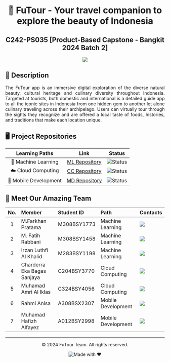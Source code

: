 <div align="center">

# 🌴 FuTour - Your travel companion to explore the beauty of Indonesia
## C242-PS035 [Product-Based Capstone - Bangkit 2024 Batch 2]

<img src="https://img.shields.io/badge/Status-Development-yellow?style=for-the-badge">
</div>

## 📑 Description
<p align="justify">
The FuTour app is an immersive digital exploration of the diverse natural beauty, cultural heritage and culinary diversity throughout Indonesia. Targeted at tourists, both domestic and international is a detailed guide app to all the iconic sites in Indonesia from one hidden gem to another let alone culinary traveling across their archipelago. Users can virtually tour through the sights they recognize and are offered a local taste of foods, histories, and traditions that make each location unique.
</p>

## 🖥️ Project Repositories
<div align="center">

|   Learning Paths      |                           Link                            |                     Status                     |
| :-------------------: | :-------------------------------------------------------: | :--------------------------------------------: |
| 🤖 Machine Learning   | [ML Repository](https://github.com/FuTour-App/Futour-ML) | ![Status](https://img.shields.io/badge/Status-Active-success) |
| ☁️ Cloud Computing    | [CC Repository](https://github.com/FuTour-App/Futour-CC) | ![Status](https://img.shields.io/badge/Status-Active-success) |
| 📱 Mobile Development | [MD Repository](https://github.com/FuTour-App/Futour-MD) | ![Status](https://img.shields.io/badge/Status-Active-success) |

</div>

## 🙋‍ Meet Our Amazing Team
<div align="center">

| No. |            Member           | Student ID  |        Path         |        Contacts        |
|:---:| :-------------------------- | :---------- | :------------------ | :--------------------- |
|  1  | M.Farkhan Pratama           | M308BSY1773 |  Machine Learning   | <a href="https://www.linkedin.com/in/m-farkhan-pratama/"><img src="https://img.shields.io/badge/linkedin-%230077B5.svg?style=for-the-badge&logo=linkedin&logoColor=white"></a> |
|  2  | M. Fatih Rabbani            | M308BSY1458 |  Machine Learning   | <a href="https://www.linkedin.com/in/m-fatih-rabbani/"><img src="https://img.shields.io/badge/linkedin-%230077B5.svg?style=for-the-badge&logo=linkedin&logoColor=white"></a> |
|  3  | Irzan Luthfi Al Khalid      | M283BSY1198 |  Machine Learning   | <a href="https://www.linkedin.com/in/irzanluthfi/"><img src="https://img.shields.io/badge/linkedin-%230077B5.svg?style=for-the-badge&logo=linkedin&logoColor=white"></a> |
|  4  | Charderra Eka Bagas Sanjaya | C204BSY3770 |  Cloud Computing    | <a href="https://www.linkedin.com/in/charderra-sanjaya/"><img src="https://img.shields.io/badge/linkedin-%230077B5.svg?style=for-the-badge&logo=linkedin&logoColor=white"></a> |
|  5  | Muhamad Amri Al Iklas       | C324BSY4056 |  Cloud Computing    | <a href="https://www.linkedin.com/in/muhamad-amri-al-iklas/"><img src="https://img.shields.io/badge/linkedin-%230077B5.svg?style=for-the-badge&logo=linkedin&logoColor=white"></a> |
|  6  | Rahmi Anisa                 | A308BSX2307 |  Mobile Development | <a href="https://www.linkedin.com/in/rahmi-anisa/"><img src="https://img.shields.io/badge/linkedin-%230077B5.svg?style=for-the-badge&logo=linkedin&logoColor=white"></a> |
|  7  | Muhamad Hafizh Alfayez      | A012BSY2998 |  Mobile Development | <a href="https://www.linkedin.com/in/muhamad-hafizh-alfayez/"><img src="https://img.shields.io/badge/linkedin-%230077B5.svg?style=for-the-badge&logo=linkedin&logoColor=white"></a> |

</div>

---
<div align="center">
<p>© 2024 FuTour Team. All rights reserved.</p>

![Made with ❤️](https://img.shields.io/badge/Made%20with-%E2%9D%A4%EF%B8%8F-red?style=flat-square)
</div>
